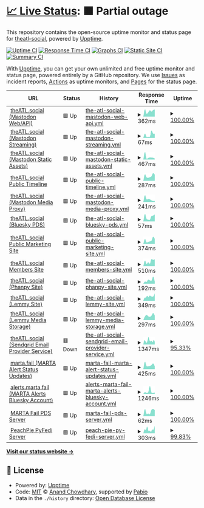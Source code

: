 # [📈 Live Status](https://status.theATL.social): <!--live status--> **🟧 Partial outage**

This repository contains the open-source uptime monitor and status page for [theatl-social](https://status.theATL.social), powered by [Upptime](https://github.com/upptime/upptime).

[![Uptime CI](https://github.com/theatl-social/theatl-social-status-v2/workflows/Uptime%20CI/badge.svg)](https://github.com/theatl-social/theatl-social-status-v2/actions?query=workflow%3A%22Uptime+CI%22)
[![Response Time CI](https://github.com/theatl-social/theatl-social-status-v2/workflows/Response%20Time%20CI/badge.svg)](https://github.com/theatl-social/theatl-social-status-v2/actions?query=workflow%3A%22Response+Time+CI%22)
[![Graphs CI](https://github.com/theatl-social/theatl-social-status-v2/workflows/Graphs%20CI/badge.svg)](https://github.com/theatl-social/theatl-social-status-v2/actions?query=workflow%3A%22Graphs+CI%22)
[![Static Site CI](https://github.com/theatl-social/theatl-social-status-v2/workflows/Static%20Site%20CI/badge.svg)](https://github.com/theatl-social/theatl-social-status-v2/actions?query=workflow%3A%22Static+Site+CI%22)
[![Summary CI](https://github.com/theatl-social/theatl-social-status-v2/workflows/Summary%20CI/badge.svg)](https://github.com/theatl-social/theatl-social-status-v2/actions?query=workflow%3A%22Summary+CI%22)

With [Upptime](https://upptime.js.org), you can get your own unlimited and free uptime monitor and status page, powered entirely by a GitHub repository. We use [Issues](https://github.com/theatl-social/theatl-social-status-v2/issues) as incident reports, [Actions](https://github.com/theatl-social/theatl-social-status-v2/actions) as uptime monitors, and [Pages](https://status.theATL.social) for the status page.

<!--start: status pages-->
<!-- This summary is generated by Upptime (https://github.com/upptime/upptime) -->
<!-- Do not edit this manually, your changes will be overwritten -->
<!-- prettier-ignore -->
| URL | Status | History | Response Time | Uptime |
| --- | ------ | ------- | ------------- | ------ |
| <img alt="" src="https://icons.duckduckgo.com/ip3/theatl.social.ico" height="13"> [theATL.social (Mastodon Web/API)](https://theATL.social/health) | 🟩 Up | [the-atl-social-mastodon-web-api.yml](https://github.com/theatl-social/theatl-social-status-v2/commits/HEAD/history/the-atl-social-mastodon-web-api.yml) | <details><summary><img alt="Response time graph" src="./graphs/the-atl-social-mastodon-web-api/response-time-week.png" height="20"> 362ms</summary><br><a href="https://status.theatl.social/history/the-atl-social-mastodon-web-api"><img alt="Response time 410" src="https://img.shields.io/endpoint?url=https%3A%2F%2Fraw.githubusercontent.com%2Ftheatl-social%2Ftheatl-social-status-v2%2FHEAD%2Fapi%2Fthe-atl-social-mastodon-web-api%2Fresponse-time.json"></a><br><a href="https://status.theatl.social/history/the-atl-social-mastodon-web-api"><img alt="24-hour response time 465" src="https://img.shields.io/endpoint?url=https%3A%2F%2Fraw.githubusercontent.com%2Ftheatl-social%2Ftheatl-social-status-v2%2FHEAD%2Fapi%2Fthe-atl-social-mastodon-web-api%2Fresponse-time-day.json"></a><br><a href="https://status.theatl.social/history/the-atl-social-mastodon-web-api"><img alt="7-day response time 362" src="https://img.shields.io/endpoint?url=https%3A%2F%2Fraw.githubusercontent.com%2Ftheatl-social%2Ftheatl-social-status-v2%2FHEAD%2Fapi%2Fthe-atl-social-mastodon-web-api%2Fresponse-time-week.json"></a><br><a href="https://status.theatl.social/history/the-atl-social-mastodon-web-api"><img alt="30-day response time 375" src="https://img.shields.io/endpoint?url=https%3A%2F%2Fraw.githubusercontent.com%2Ftheatl-social%2Ftheatl-social-status-v2%2FHEAD%2Fapi%2Fthe-atl-social-mastodon-web-api%2Fresponse-time-month.json"></a><br><a href="https://status.theatl.social/history/the-atl-social-mastodon-web-api"><img alt="1-year response time 410" src="https://img.shields.io/endpoint?url=https%3A%2F%2Fraw.githubusercontent.com%2Ftheatl-social%2Ftheatl-social-status-v2%2FHEAD%2Fapi%2Fthe-atl-social-mastodon-web-api%2Fresponse-time-year.json"></a></details> | <details><summary><a href="https://status.theatl.social/history/the-atl-social-mastodon-web-api">100.00%</a></summary><a href="https://status.theatl.social/history/the-atl-social-mastodon-web-api"><img alt="All-time uptime 100.00%" src="https://img.shields.io/endpoint?url=https%3A%2F%2Fraw.githubusercontent.com%2Ftheatl-social%2Ftheatl-social-status-v2%2FHEAD%2Fapi%2Fthe-atl-social-mastodon-web-api%2Fuptime.json"></a><br><a href="https://status.theatl.social/history/the-atl-social-mastodon-web-api"><img alt="24-hour uptime 100.00%" src="https://img.shields.io/endpoint?url=https%3A%2F%2Fraw.githubusercontent.com%2Ftheatl-social%2Ftheatl-social-status-v2%2FHEAD%2Fapi%2Fthe-atl-social-mastodon-web-api%2Fuptime-day.json"></a><br><a href="https://status.theatl.social/history/the-atl-social-mastodon-web-api"><img alt="7-day uptime 100.00%" src="https://img.shields.io/endpoint?url=https%3A%2F%2Fraw.githubusercontent.com%2Ftheatl-social%2Ftheatl-social-status-v2%2FHEAD%2Fapi%2Fthe-atl-social-mastodon-web-api%2Fuptime-week.json"></a><br><a href="https://status.theatl.social/history/the-atl-social-mastodon-web-api"><img alt="30-day uptime 100.00%" src="https://img.shields.io/endpoint?url=https%3A%2F%2Fraw.githubusercontent.com%2Ftheatl-social%2Ftheatl-social-status-v2%2FHEAD%2Fapi%2Fthe-atl-social-mastodon-web-api%2Fuptime-month.json"></a><br><a href="https://status.theatl.social/history/the-atl-social-mastodon-web-api"><img alt="1-year uptime 100.00%" src="https://img.shields.io/endpoint?url=https%3A%2F%2Fraw.githubusercontent.com%2Ftheatl-social%2Ftheatl-social-status-v2%2FHEAD%2Fapi%2Fthe-atl-social-mastodon-web-api%2Fuptime-year.json"></a></details>
| <img alt="" src="https://icons.duckduckgo.com/ip3/theatl.social.ico" height="13"> [theATL.social (Mastodon Streaming)](https://theATL.social/api/v1/streaming/health) | 🟩 Up | [the-atl-social-mastodon-streaming.yml](https://github.com/theatl-social/theatl-social-status-v2/commits/HEAD/history/the-atl-social-mastodon-streaming.yml) | <details><summary><img alt="Response time graph" src="./graphs/the-atl-social-mastodon-streaming/response-time-week.png" height="20"> 67ms</summary><br><a href="https://status.theatl.social/history/the-atl-social-mastodon-streaming"><img alt="Response time 59" src="https://img.shields.io/endpoint?url=https%3A%2F%2Fraw.githubusercontent.com%2Ftheatl-social%2Ftheatl-social-status-v2%2FHEAD%2Fapi%2Fthe-atl-social-mastodon-streaming%2Fresponse-time.json"></a><br><a href="https://status.theatl.social/history/the-atl-social-mastodon-streaming"><img alt="24-hour response time 85" src="https://img.shields.io/endpoint?url=https%3A%2F%2Fraw.githubusercontent.com%2Ftheatl-social%2Ftheatl-social-status-v2%2FHEAD%2Fapi%2Fthe-atl-social-mastodon-streaming%2Fresponse-time-day.json"></a><br><a href="https://status.theatl.social/history/the-atl-social-mastodon-streaming"><img alt="7-day response time 67" src="https://img.shields.io/endpoint?url=https%3A%2F%2Fraw.githubusercontent.com%2Ftheatl-social%2Ftheatl-social-status-v2%2FHEAD%2Fapi%2Fthe-atl-social-mastodon-streaming%2Fresponse-time-week.json"></a><br><a href="https://status.theatl.social/history/the-atl-social-mastodon-streaming"><img alt="30-day response time 57" src="https://img.shields.io/endpoint?url=https%3A%2F%2Fraw.githubusercontent.com%2Ftheatl-social%2Ftheatl-social-status-v2%2FHEAD%2Fapi%2Fthe-atl-social-mastodon-streaming%2Fresponse-time-month.json"></a><br><a href="https://status.theatl.social/history/the-atl-social-mastodon-streaming"><img alt="1-year response time 59" src="https://img.shields.io/endpoint?url=https%3A%2F%2Fraw.githubusercontent.com%2Ftheatl-social%2Ftheatl-social-status-v2%2FHEAD%2Fapi%2Fthe-atl-social-mastodon-streaming%2Fresponse-time-year.json"></a></details> | <details><summary><a href="https://status.theatl.social/history/the-atl-social-mastodon-streaming">100.00%</a></summary><a href="https://status.theatl.social/history/the-atl-social-mastodon-streaming"><img alt="All-time uptime 100.00%" src="https://img.shields.io/endpoint?url=https%3A%2F%2Fraw.githubusercontent.com%2Ftheatl-social%2Ftheatl-social-status-v2%2FHEAD%2Fapi%2Fthe-atl-social-mastodon-streaming%2Fuptime.json"></a><br><a href="https://status.theatl.social/history/the-atl-social-mastodon-streaming"><img alt="24-hour uptime 100.00%" src="https://img.shields.io/endpoint?url=https%3A%2F%2Fraw.githubusercontent.com%2Ftheatl-social%2Ftheatl-social-status-v2%2FHEAD%2Fapi%2Fthe-atl-social-mastodon-streaming%2Fuptime-day.json"></a><br><a href="https://status.theatl.social/history/the-atl-social-mastodon-streaming"><img alt="7-day uptime 100.00%" src="https://img.shields.io/endpoint?url=https%3A%2F%2Fraw.githubusercontent.com%2Ftheatl-social%2Ftheatl-social-status-v2%2FHEAD%2Fapi%2Fthe-atl-social-mastodon-streaming%2Fuptime-week.json"></a><br><a href="https://status.theatl.social/history/the-atl-social-mastodon-streaming"><img alt="30-day uptime 100.00%" src="https://img.shields.io/endpoint?url=https%3A%2F%2Fraw.githubusercontent.com%2Ftheatl-social%2Ftheatl-social-status-v2%2FHEAD%2Fapi%2Fthe-atl-social-mastodon-streaming%2Fuptime-month.json"></a><br><a href="https://status.theatl.social/history/the-atl-social-mastodon-streaming"><img alt="1-year uptime 100.00%" src="https://img.shields.io/endpoint?url=https%3A%2F%2Fraw.githubusercontent.com%2Ftheatl-social%2Ftheatl-social-status-v2%2FHEAD%2Fapi%2Fthe-atl-social-mastodon-streaming%2Fuptime-year.json"></a></details>
| <img alt="" src="https://icons.duckduckgo.com/ip3/mastodon-static.theatl.social.ico" height="13"> [theATL.social (Mastodon Static Assets)](https://mastodon-static.theatl.social/sw.js) | 🟩 Up | [the-atl-social-mastodon-static-assets.yml](https://github.com/theatl-social/theatl-social-status-v2/commits/HEAD/history/the-atl-social-mastodon-static-assets.yml) | <details><summary><img alt="Response time graph" src="./graphs/the-atl-social-mastodon-static-assets/response-time-week.png" height="20"> 467ms</summary><br><a href="https://status.theatl.social/history/the-atl-social-mastodon-static-assets"><img alt="Response time 416" src="https://img.shields.io/endpoint?url=https%3A%2F%2Fraw.githubusercontent.com%2Ftheatl-social%2Ftheatl-social-status-v2%2FHEAD%2Fapi%2Fthe-atl-social-mastodon-static-assets%2Fresponse-time.json"></a><br><a href="https://status.theatl.social/history/the-atl-social-mastodon-static-assets"><img alt="24-hour response time 201" src="https://img.shields.io/endpoint?url=https%3A%2F%2Fraw.githubusercontent.com%2Ftheatl-social%2Ftheatl-social-status-v2%2FHEAD%2Fapi%2Fthe-atl-social-mastodon-static-assets%2Fresponse-time-day.json"></a><br><a href="https://status.theatl.social/history/the-atl-social-mastodon-static-assets"><img alt="7-day response time 467" src="https://img.shields.io/endpoint?url=https%3A%2F%2Fraw.githubusercontent.com%2Ftheatl-social%2Ftheatl-social-status-v2%2FHEAD%2Fapi%2Fthe-atl-social-mastodon-static-assets%2Fresponse-time-week.json"></a><br><a href="https://status.theatl.social/history/the-atl-social-mastodon-static-assets"><img alt="30-day response time 363" src="https://img.shields.io/endpoint?url=https%3A%2F%2Fraw.githubusercontent.com%2Ftheatl-social%2Ftheatl-social-status-v2%2FHEAD%2Fapi%2Fthe-atl-social-mastodon-static-assets%2Fresponse-time-month.json"></a><br><a href="https://status.theatl.social/history/the-atl-social-mastodon-static-assets"><img alt="1-year response time 416" src="https://img.shields.io/endpoint?url=https%3A%2F%2Fraw.githubusercontent.com%2Ftheatl-social%2Ftheatl-social-status-v2%2FHEAD%2Fapi%2Fthe-atl-social-mastodon-static-assets%2Fresponse-time-year.json"></a></details> | <details><summary><a href="https://status.theatl.social/history/the-atl-social-mastodon-static-assets">100.00%</a></summary><a href="https://status.theatl.social/history/the-atl-social-mastodon-static-assets"><img alt="All-time uptime 99.98%" src="https://img.shields.io/endpoint?url=https%3A%2F%2Fraw.githubusercontent.com%2Ftheatl-social%2Ftheatl-social-status-v2%2FHEAD%2Fapi%2Fthe-atl-social-mastodon-static-assets%2Fuptime.json"></a><br><a href="https://status.theatl.social/history/the-atl-social-mastodon-static-assets"><img alt="24-hour uptime 100.00%" src="https://img.shields.io/endpoint?url=https%3A%2F%2Fraw.githubusercontent.com%2Ftheatl-social%2Ftheatl-social-status-v2%2FHEAD%2Fapi%2Fthe-atl-social-mastodon-static-assets%2Fuptime-day.json"></a><br><a href="https://status.theatl.social/history/the-atl-social-mastodon-static-assets"><img alt="7-day uptime 100.00%" src="https://img.shields.io/endpoint?url=https%3A%2F%2Fraw.githubusercontent.com%2Ftheatl-social%2Ftheatl-social-status-v2%2FHEAD%2Fapi%2Fthe-atl-social-mastodon-static-assets%2Fuptime-week.json"></a><br><a href="https://status.theatl.social/history/the-atl-social-mastodon-static-assets"><img alt="30-day uptime 100.00%" src="https://img.shields.io/endpoint?url=https%3A%2F%2Fraw.githubusercontent.com%2Ftheatl-social%2Ftheatl-social-status-v2%2FHEAD%2Fapi%2Fthe-atl-social-mastodon-static-assets%2Fuptime-month.json"></a><br><a href="https://status.theatl.social/history/the-atl-social-mastodon-static-assets"><img alt="1-year uptime 99.98%" src="https://img.shields.io/endpoint?url=https%3A%2F%2Fraw.githubusercontent.com%2Ftheatl-social%2Ftheatl-social-status-v2%2FHEAD%2Fapi%2Fthe-atl-social-mastodon-static-assets%2Fuptime-year.json"></a></details>
| <img alt="" src="https://icons.duckduckgo.com/ip3/theatl.social.ico" height="13"> [theATL.social Public Timeline](https://theatl.social/api/v1/timelines/public?local=true&only_media=false) | 🟩 Up | [the-atl-social-public-timeline.yml](https://github.com/theatl-social/theatl-social-status-v2/commits/HEAD/history/the-atl-social-public-timeline.yml) | <details><summary><img alt="Response time graph" src="./graphs/the-atl-social-public-timeline/response-time-week.png" height="20"> 287ms</summary><br><a href="https://status.theatl.social/history/the-atl-social-public-timeline"><img alt="Response time 317" src="https://img.shields.io/endpoint?url=https%3A%2F%2Fraw.githubusercontent.com%2Ftheatl-social%2Ftheatl-social-status-v2%2FHEAD%2Fapi%2Fthe-atl-social-public-timeline%2Fresponse-time.json"></a><br><a href="https://status.theatl.social/history/the-atl-social-public-timeline"><img alt="24-hour response time 356" src="https://img.shields.io/endpoint?url=https%3A%2F%2Fraw.githubusercontent.com%2Ftheatl-social%2Ftheatl-social-status-v2%2FHEAD%2Fapi%2Fthe-atl-social-public-timeline%2Fresponse-time-day.json"></a><br><a href="https://status.theatl.social/history/the-atl-social-public-timeline"><img alt="7-day response time 287" src="https://img.shields.io/endpoint?url=https%3A%2F%2Fraw.githubusercontent.com%2Ftheatl-social%2Ftheatl-social-status-v2%2FHEAD%2Fapi%2Fthe-atl-social-public-timeline%2Fresponse-time-week.json"></a><br><a href="https://status.theatl.social/history/the-atl-social-public-timeline"><img alt="30-day response time 246" src="https://img.shields.io/endpoint?url=https%3A%2F%2Fraw.githubusercontent.com%2Ftheatl-social%2Ftheatl-social-status-v2%2FHEAD%2Fapi%2Fthe-atl-social-public-timeline%2Fresponse-time-month.json"></a><br><a href="https://status.theatl.social/history/the-atl-social-public-timeline"><img alt="1-year response time 317" src="https://img.shields.io/endpoint?url=https%3A%2F%2Fraw.githubusercontent.com%2Ftheatl-social%2Ftheatl-social-status-v2%2FHEAD%2Fapi%2Fthe-atl-social-public-timeline%2Fresponse-time-year.json"></a></details> | <details><summary><a href="https://status.theatl.social/history/the-atl-social-public-timeline">100.00%</a></summary><a href="https://status.theatl.social/history/the-atl-social-public-timeline"><img alt="All-time uptime 100.00%" src="https://img.shields.io/endpoint?url=https%3A%2F%2Fraw.githubusercontent.com%2Ftheatl-social%2Ftheatl-social-status-v2%2FHEAD%2Fapi%2Fthe-atl-social-public-timeline%2Fuptime.json"></a><br><a href="https://status.theatl.social/history/the-atl-social-public-timeline"><img alt="24-hour uptime 100.00%" src="https://img.shields.io/endpoint?url=https%3A%2F%2Fraw.githubusercontent.com%2Ftheatl-social%2Ftheatl-social-status-v2%2FHEAD%2Fapi%2Fthe-atl-social-public-timeline%2Fuptime-day.json"></a><br><a href="https://status.theatl.social/history/the-atl-social-public-timeline"><img alt="7-day uptime 100.00%" src="https://img.shields.io/endpoint?url=https%3A%2F%2Fraw.githubusercontent.com%2Ftheatl-social%2Ftheatl-social-status-v2%2FHEAD%2Fapi%2Fthe-atl-social-public-timeline%2Fuptime-week.json"></a><br><a href="https://status.theatl.social/history/the-atl-social-public-timeline"><img alt="30-day uptime 100.00%" src="https://img.shields.io/endpoint?url=https%3A%2F%2Fraw.githubusercontent.com%2Ftheatl-social%2Ftheatl-social-status-v2%2FHEAD%2Fapi%2Fthe-atl-social-public-timeline%2Fuptime-month.json"></a><br><a href="https://status.theatl.social/history/the-atl-social-public-timeline"><img alt="1-year uptime 100.00%" src="https://img.shields.io/endpoint?url=https%3A%2F%2Fraw.githubusercontent.com%2Ftheatl-social%2Ftheatl-social-status-v2%2FHEAD%2Fapi%2Fthe-atl-social-public-timeline%2Fuptime-year.json"></a></details>
| <img alt="" src="https://icons.duckduckgo.com/ip3/o1.theatl.social.ico" height="13"> [theATL.social (Mastodon Media Proxy)](https://o1.theatl.social/theatlsocial-logo-output.png) | 🟩 Up | [the-atl-social-mastodon-media-proxy.yml](https://github.com/theatl-social/theatl-social-status-v2/commits/HEAD/history/the-atl-social-mastodon-media-proxy.yml) | <details><summary><img alt="Response time graph" src="./graphs/the-atl-social-mastodon-media-proxy/response-time-week.png" height="20"> 241ms</summary><br><a href="https://status.theatl.social/history/the-atl-social-mastodon-media-proxy"><img alt="Response time 258" src="https://img.shields.io/endpoint?url=https%3A%2F%2Fraw.githubusercontent.com%2Ftheatl-social%2Ftheatl-social-status-v2%2FHEAD%2Fapi%2Fthe-atl-social-mastodon-media-proxy%2Fresponse-time.json"></a><br><a href="https://status.theatl.social/history/the-atl-social-mastodon-media-proxy"><img alt="24-hour response time 101" src="https://img.shields.io/endpoint?url=https%3A%2F%2Fraw.githubusercontent.com%2Ftheatl-social%2Ftheatl-social-status-v2%2FHEAD%2Fapi%2Fthe-atl-social-mastodon-media-proxy%2Fresponse-time-day.json"></a><br><a href="https://status.theatl.social/history/the-atl-social-mastodon-media-proxy"><img alt="7-day response time 241" src="https://img.shields.io/endpoint?url=https%3A%2F%2Fraw.githubusercontent.com%2Ftheatl-social%2Ftheatl-social-status-v2%2FHEAD%2Fapi%2Fthe-atl-social-mastodon-media-proxy%2Fresponse-time-week.json"></a><br><a href="https://status.theatl.social/history/the-atl-social-mastodon-media-proxy"><img alt="30-day response time 264" src="https://img.shields.io/endpoint?url=https%3A%2F%2Fraw.githubusercontent.com%2Ftheatl-social%2Ftheatl-social-status-v2%2FHEAD%2Fapi%2Fthe-atl-social-mastodon-media-proxy%2Fresponse-time-month.json"></a><br><a href="https://status.theatl.social/history/the-atl-social-mastodon-media-proxy"><img alt="1-year response time 258" src="https://img.shields.io/endpoint?url=https%3A%2F%2Fraw.githubusercontent.com%2Ftheatl-social%2Ftheatl-social-status-v2%2FHEAD%2Fapi%2Fthe-atl-social-mastodon-media-proxy%2Fresponse-time-year.json"></a></details> | <details><summary><a href="https://status.theatl.social/history/the-atl-social-mastodon-media-proxy">100.00%</a></summary><a href="https://status.theatl.social/history/the-atl-social-mastodon-media-proxy"><img alt="All-time uptime 100.00%" src="https://img.shields.io/endpoint?url=https%3A%2F%2Fraw.githubusercontent.com%2Ftheatl-social%2Ftheatl-social-status-v2%2FHEAD%2Fapi%2Fthe-atl-social-mastodon-media-proxy%2Fuptime.json"></a><br><a href="https://status.theatl.social/history/the-atl-social-mastodon-media-proxy"><img alt="24-hour uptime 100.00%" src="https://img.shields.io/endpoint?url=https%3A%2F%2Fraw.githubusercontent.com%2Ftheatl-social%2Ftheatl-social-status-v2%2FHEAD%2Fapi%2Fthe-atl-social-mastodon-media-proxy%2Fuptime-day.json"></a><br><a href="https://status.theatl.social/history/the-atl-social-mastodon-media-proxy"><img alt="7-day uptime 100.00%" src="https://img.shields.io/endpoint?url=https%3A%2F%2Fraw.githubusercontent.com%2Ftheatl-social%2Ftheatl-social-status-v2%2FHEAD%2Fapi%2Fthe-atl-social-mastodon-media-proxy%2Fuptime-week.json"></a><br><a href="https://status.theatl.social/history/the-atl-social-mastodon-media-proxy"><img alt="30-day uptime 100.00%" src="https://img.shields.io/endpoint?url=https%3A%2F%2Fraw.githubusercontent.com%2Ftheatl-social%2Ftheatl-social-status-v2%2FHEAD%2Fapi%2Fthe-atl-social-mastodon-media-proxy%2Fuptime-month.json"></a><br><a href="https://status.theatl.social/history/the-atl-social-mastodon-media-proxy"><img alt="1-year uptime 100.00%" src="https://img.shields.io/endpoint?url=https%3A%2F%2Fraw.githubusercontent.com%2Ftheatl-social%2Ftheatl-social-status-v2%2FHEAD%2Fapi%2Fthe-atl-social-mastodon-media-proxy%2Fuptime-year.json"></a></details>
| <img alt="" src="https://icons.duckduckgo.com/ip3/theatl.social.ico" height="13"> [theATL.social (Bluesky PDS)](https://theatl.social/xrpc/_health) | 🟩 Up | [the-atl-social-bluesky-pds.yml](https://github.com/theatl-social/theatl-social-status-v2/commits/HEAD/history/the-atl-social-bluesky-pds.yml) | <details><summary><img alt="Response time graph" src="./graphs/the-atl-social-bluesky-pds/response-time-week.png" height="20"> 57ms</summary><br><a href="https://status.theatl.social/history/the-atl-social-bluesky-pds"><img alt="Response time 83" src="https://img.shields.io/endpoint?url=https%3A%2F%2Fraw.githubusercontent.com%2Ftheatl-social%2Ftheatl-social-status-v2%2FHEAD%2Fapi%2Fthe-atl-social-bluesky-pds%2Fresponse-time.json"></a><br><a href="https://status.theatl.social/history/the-atl-social-bluesky-pds"><img alt="24-hour response time 90" src="https://img.shields.io/endpoint?url=https%3A%2F%2Fraw.githubusercontent.com%2Ftheatl-social%2Ftheatl-social-status-v2%2FHEAD%2Fapi%2Fthe-atl-social-bluesky-pds%2Fresponse-time-day.json"></a><br><a href="https://status.theatl.social/history/the-atl-social-bluesky-pds"><img alt="7-day response time 57" src="https://img.shields.io/endpoint?url=https%3A%2F%2Fraw.githubusercontent.com%2Ftheatl-social%2Ftheatl-social-status-v2%2FHEAD%2Fapi%2Fthe-atl-social-bluesky-pds%2Fresponse-time-week.json"></a><br><a href="https://status.theatl.social/history/the-atl-social-bluesky-pds"><img alt="30-day response time 55" src="https://img.shields.io/endpoint?url=https%3A%2F%2Fraw.githubusercontent.com%2Ftheatl-social%2Ftheatl-social-status-v2%2FHEAD%2Fapi%2Fthe-atl-social-bluesky-pds%2Fresponse-time-month.json"></a><br><a href="https://status.theatl.social/history/the-atl-social-bluesky-pds"><img alt="1-year response time 83" src="https://img.shields.io/endpoint?url=https%3A%2F%2Fraw.githubusercontent.com%2Ftheatl-social%2Ftheatl-social-status-v2%2FHEAD%2Fapi%2Fthe-atl-social-bluesky-pds%2Fresponse-time-year.json"></a></details> | <details><summary><a href="https://status.theatl.social/history/the-atl-social-bluesky-pds">100.00%</a></summary><a href="https://status.theatl.social/history/the-atl-social-bluesky-pds"><img alt="All-time uptime 99.93%" src="https://img.shields.io/endpoint?url=https%3A%2F%2Fraw.githubusercontent.com%2Ftheatl-social%2Ftheatl-social-status-v2%2FHEAD%2Fapi%2Fthe-atl-social-bluesky-pds%2Fuptime.json"></a><br><a href="https://status.theatl.social/history/the-atl-social-bluesky-pds"><img alt="24-hour uptime 100.00%" src="https://img.shields.io/endpoint?url=https%3A%2F%2Fraw.githubusercontent.com%2Ftheatl-social%2Ftheatl-social-status-v2%2FHEAD%2Fapi%2Fthe-atl-social-bluesky-pds%2Fuptime-day.json"></a><br><a href="https://status.theatl.social/history/the-atl-social-bluesky-pds"><img alt="7-day uptime 100.00%" src="https://img.shields.io/endpoint?url=https%3A%2F%2Fraw.githubusercontent.com%2Ftheatl-social%2Ftheatl-social-status-v2%2FHEAD%2Fapi%2Fthe-atl-social-bluesky-pds%2Fuptime-week.json"></a><br><a href="https://status.theatl.social/history/the-atl-social-bluesky-pds"><img alt="30-day uptime 100.00%" src="https://img.shields.io/endpoint?url=https%3A%2F%2Fraw.githubusercontent.com%2Ftheatl-social%2Ftheatl-social-status-v2%2FHEAD%2Fapi%2Fthe-atl-social-bluesky-pds%2Fuptime-month.json"></a><br><a href="https://status.theatl.social/history/the-atl-social-bluesky-pds"><img alt="1-year uptime 99.93%" src="https://img.shields.io/endpoint?url=https%3A%2F%2Fraw.githubusercontent.com%2Ftheatl-social%2Ftheatl-social-status-v2%2FHEAD%2Fapi%2Fthe-atl-social-bluesky-pds%2Fuptime-year.json"></a></details>
| <img alt="" src="https://icons.duckduckgo.com/ip3/join.theatl.social.ico" height="13"> [theATL.social Public Marketing Site](https://join.theATL.social) | 🟩 Up | [the-atl-social-public-marketing-site.yml](https://github.com/theatl-social/theatl-social-status-v2/commits/HEAD/history/the-atl-social-public-marketing-site.yml) | <details><summary><img alt="Response time graph" src="./graphs/the-atl-social-public-marketing-site/response-time-week.png" height="20"> 374ms</summary><br><a href="https://status.theatl.social/history/the-atl-social-public-marketing-site"><img alt="Response time 383" src="https://img.shields.io/endpoint?url=https%3A%2F%2Fraw.githubusercontent.com%2Ftheatl-social%2Ftheatl-social-status-v2%2FHEAD%2Fapi%2Fthe-atl-social-public-marketing-site%2Fresponse-time.json"></a><br><a href="https://status.theatl.social/history/the-atl-social-public-marketing-site"><img alt="24-hour response time 516" src="https://img.shields.io/endpoint?url=https%3A%2F%2Fraw.githubusercontent.com%2Ftheatl-social%2Ftheatl-social-status-v2%2FHEAD%2Fapi%2Fthe-atl-social-public-marketing-site%2Fresponse-time-day.json"></a><br><a href="https://status.theatl.social/history/the-atl-social-public-marketing-site"><img alt="7-day response time 374" src="https://img.shields.io/endpoint?url=https%3A%2F%2Fraw.githubusercontent.com%2Ftheatl-social%2Ftheatl-social-status-v2%2FHEAD%2Fapi%2Fthe-atl-social-public-marketing-site%2Fresponse-time-week.json"></a><br><a href="https://status.theatl.social/history/the-atl-social-public-marketing-site"><img alt="30-day response time 414" src="https://img.shields.io/endpoint?url=https%3A%2F%2Fraw.githubusercontent.com%2Ftheatl-social%2Ftheatl-social-status-v2%2FHEAD%2Fapi%2Fthe-atl-social-public-marketing-site%2Fresponse-time-month.json"></a><br><a href="https://status.theatl.social/history/the-atl-social-public-marketing-site"><img alt="1-year response time 383" src="https://img.shields.io/endpoint?url=https%3A%2F%2Fraw.githubusercontent.com%2Ftheatl-social%2Ftheatl-social-status-v2%2FHEAD%2Fapi%2Fthe-atl-social-public-marketing-site%2Fresponse-time-year.json"></a></details> | <details><summary><a href="https://status.theatl.social/history/the-atl-social-public-marketing-site">100.00%</a></summary><a href="https://status.theatl.social/history/the-atl-social-public-marketing-site"><img alt="All-time uptime 99.98%" src="https://img.shields.io/endpoint?url=https%3A%2F%2Fraw.githubusercontent.com%2Ftheatl-social%2Ftheatl-social-status-v2%2FHEAD%2Fapi%2Fthe-atl-social-public-marketing-site%2Fuptime.json"></a><br><a href="https://status.theatl.social/history/the-atl-social-public-marketing-site"><img alt="24-hour uptime 100.00%" src="https://img.shields.io/endpoint?url=https%3A%2F%2Fraw.githubusercontent.com%2Ftheatl-social%2Ftheatl-social-status-v2%2FHEAD%2Fapi%2Fthe-atl-social-public-marketing-site%2Fuptime-day.json"></a><br><a href="https://status.theatl.social/history/the-atl-social-public-marketing-site"><img alt="7-day uptime 100.00%" src="https://img.shields.io/endpoint?url=https%3A%2F%2Fraw.githubusercontent.com%2Ftheatl-social%2Ftheatl-social-status-v2%2FHEAD%2Fapi%2Fthe-atl-social-public-marketing-site%2Fuptime-week.json"></a><br><a href="https://status.theatl.social/history/the-atl-social-public-marketing-site"><img alt="30-day uptime 99.96%" src="https://img.shields.io/endpoint?url=https%3A%2F%2Fraw.githubusercontent.com%2Ftheatl-social%2Ftheatl-social-status-v2%2FHEAD%2Fapi%2Fthe-atl-social-public-marketing-site%2Fuptime-month.json"></a><br><a href="https://status.theatl.social/history/the-atl-social-public-marketing-site"><img alt="1-year uptime 99.98%" src="https://img.shields.io/endpoint?url=https%3A%2F%2Fraw.githubusercontent.com%2Ftheatl-social%2Ftheatl-social-status-v2%2FHEAD%2Fapi%2Fthe-atl-social-public-marketing-site%2Fuptime-year.json"></a></details>
| <img alt="" src="https://icons.duckduckgo.com/ip3/members.theatl.social.ico" height="13"> [theATL.social Members Site](https://members.theATL.social/login) | 🟩 Up | [the-atl-social-members-site.yml](https://github.com/theatl-social/theatl-social-status-v2/commits/HEAD/history/the-atl-social-members-site.yml) | <details><summary><img alt="Response time graph" src="./graphs/the-atl-social-members-site/response-time-week.png" height="20"> 510ms</summary><br><a href="https://status.theatl.social/history/the-atl-social-members-site"><img alt="Response time 557" src="https://img.shields.io/endpoint?url=https%3A%2F%2Fraw.githubusercontent.com%2Ftheatl-social%2Ftheatl-social-status-v2%2FHEAD%2Fapi%2Fthe-atl-social-members-site%2Fresponse-time.json"></a><br><a href="https://status.theatl.social/history/the-atl-social-members-site"><img alt="24-hour response time 721" src="https://img.shields.io/endpoint?url=https%3A%2F%2Fraw.githubusercontent.com%2Ftheatl-social%2Ftheatl-social-status-v2%2FHEAD%2Fapi%2Fthe-atl-social-members-site%2Fresponse-time-day.json"></a><br><a href="https://status.theatl.social/history/the-atl-social-members-site"><img alt="7-day response time 510" src="https://img.shields.io/endpoint?url=https%3A%2F%2Fraw.githubusercontent.com%2Ftheatl-social%2Ftheatl-social-status-v2%2FHEAD%2Fapi%2Fthe-atl-social-members-site%2Fresponse-time-week.json"></a><br><a href="https://status.theatl.social/history/the-atl-social-members-site"><img alt="30-day response time 673" src="https://img.shields.io/endpoint?url=https%3A%2F%2Fraw.githubusercontent.com%2Ftheatl-social%2Ftheatl-social-status-v2%2FHEAD%2Fapi%2Fthe-atl-social-members-site%2Fresponse-time-month.json"></a><br><a href="https://status.theatl.social/history/the-atl-social-members-site"><img alt="1-year response time 557" src="https://img.shields.io/endpoint?url=https%3A%2F%2Fraw.githubusercontent.com%2Ftheatl-social%2Ftheatl-social-status-v2%2FHEAD%2Fapi%2Fthe-atl-social-members-site%2Fresponse-time-year.json"></a></details> | <details><summary><a href="https://status.theatl.social/history/the-atl-social-members-site">100.00%</a></summary><a href="https://status.theatl.social/history/the-atl-social-members-site"><img alt="All-time uptime 99.98%" src="https://img.shields.io/endpoint?url=https%3A%2F%2Fraw.githubusercontent.com%2Ftheatl-social%2Ftheatl-social-status-v2%2FHEAD%2Fapi%2Fthe-atl-social-members-site%2Fuptime.json"></a><br><a href="https://status.theatl.social/history/the-atl-social-members-site"><img alt="24-hour uptime 100.00%" src="https://img.shields.io/endpoint?url=https%3A%2F%2Fraw.githubusercontent.com%2Ftheatl-social%2Ftheatl-social-status-v2%2FHEAD%2Fapi%2Fthe-atl-social-members-site%2Fuptime-day.json"></a><br><a href="https://status.theatl.social/history/the-atl-social-members-site"><img alt="7-day uptime 100.00%" src="https://img.shields.io/endpoint?url=https%3A%2F%2Fraw.githubusercontent.com%2Ftheatl-social%2Ftheatl-social-status-v2%2FHEAD%2Fapi%2Fthe-atl-social-members-site%2Fuptime-week.json"></a><br><a href="https://status.theatl.social/history/the-atl-social-members-site"><img alt="30-day uptime 99.96%" src="https://img.shields.io/endpoint?url=https%3A%2F%2Fraw.githubusercontent.com%2Ftheatl-social%2Ftheatl-social-status-v2%2FHEAD%2Fapi%2Fthe-atl-social-members-site%2Fuptime-month.json"></a><br><a href="https://status.theatl.social/history/the-atl-social-members-site"><img alt="1-year uptime 99.98%" src="https://img.shields.io/endpoint?url=https%3A%2F%2Fraw.githubusercontent.com%2Ftheatl-social%2Ftheatl-social-status-v2%2FHEAD%2Fapi%2Fthe-atl-social-members-site%2Fuptime-year.json"></a></details>
| <img alt="" src="https://icons.duckduckgo.com/ip3/phanpy.theatl.social.ico" height="13"> [theATL.social (Phanpy Site)](https://phanpy.theATL.social) | 🟩 Up | [the-atl-social-phanpy-site.yml](https://github.com/theatl-social/theatl-social-status-v2/commits/HEAD/history/the-atl-social-phanpy-site.yml) | <details><summary><img alt="Response time graph" src="./graphs/the-atl-social-phanpy-site/response-time-week.png" height="20"> 192ms</summary><br><a href="https://status.theatl.social/history/the-atl-social-phanpy-site"><img alt="Response time 271" src="https://img.shields.io/endpoint?url=https%3A%2F%2Fraw.githubusercontent.com%2Ftheatl-social%2Ftheatl-social-status-v2%2FHEAD%2Fapi%2Fthe-atl-social-phanpy-site%2Fresponse-time.json"></a><br><a href="https://status.theatl.social/history/the-atl-social-phanpy-site"><img alt="24-hour response time 118" src="https://img.shields.io/endpoint?url=https%3A%2F%2Fraw.githubusercontent.com%2Ftheatl-social%2Ftheatl-social-status-v2%2FHEAD%2Fapi%2Fthe-atl-social-phanpy-site%2Fresponse-time-day.json"></a><br><a href="https://status.theatl.social/history/the-atl-social-phanpy-site"><img alt="7-day response time 192" src="https://img.shields.io/endpoint?url=https%3A%2F%2Fraw.githubusercontent.com%2Ftheatl-social%2Ftheatl-social-status-v2%2FHEAD%2Fapi%2Fthe-atl-social-phanpy-site%2Fresponse-time-week.json"></a><br><a href="https://status.theatl.social/history/the-atl-social-phanpy-site"><img alt="30-day response time 541" src="https://img.shields.io/endpoint?url=https%3A%2F%2Fraw.githubusercontent.com%2Ftheatl-social%2Ftheatl-social-status-v2%2FHEAD%2Fapi%2Fthe-atl-social-phanpy-site%2Fresponse-time-month.json"></a><br><a href="https://status.theatl.social/history/the-atl-social-phanpy-site"><img alt="1-year response time 271" src="https://img.shields.io/endpoint?url=https%3A%2F%2Fraw.githubusercontent.com%2Ftheatl-social%2Ftheatl-social-status-v2%2FHEAD%2Fapi%2Fthe-atl-social-phanpy-site%2Fresponse-time-year.json"></a></details> | <details><summary><a href="https://status.theatl.social/history/the-atl-social-phanpy-site">100.00%</a></summary><a href="https://status.theatl.social/history/the-atl-social-phanpy-site"><img alt="All-time uptime 100.00%" src="https://img.shields.io/endpoint?url=https%3A%2F%2Fraw.githubusercontent.com%2Ftheatl-social%2Ftheatl-social-status-v2%2FHEAD%2Fapi%2Fthe-atl-social-phanpy-site%2Fuptime.json"></a><br><a href="https://status.theatl.social/history/the-atl-social-phanpy-site"><img alt="24-hour uptime 100.00%" src="https://img.shields.io/endpoint?url=https%3A%2F%2Fraw.githubusercontent.com%2Ftheatl-social%2Ftheatl-social-status-v2%2FHEAD%2Fapi%2Fthe-atl-social-phanpy-site%2Fuptime-day.json"></a><br><a href="https://status.theatl.social/history/the-atl-social-phanpy-site"><img alt="7-day uptime 100.00%" src="https://img.shields.io/endpoint?url=https%3A%2F%2Fraw.githubusercontent.com%2Ftheatl-social%2Ftheatl-social-status-v2%2FHEAD%2Fapi%2Fthe-atl-social-phanpy-site%2Fuptime-week.json"></a><br><a href="https://status.theatl.social/history/the-atl-social-phanpy-site"><img alt="30-day uptime 100.00%" src="https://img.shields.io/endpoint?url=https%3A%2F%2Fraw.githubusercontent.com%2Ftheatl-social%2Ftheatl-social-status-v2%2FHEAD%2Fapi%2Fthe-atl-social-phanpy-site%2Fuptime-month.json"></a><br><a href="https://status.theatl.social/history/the-atl-social-phanpy-site"><img alt="1-year uptime 100.00%" src="https://img.shields.io/endpoint?url=https%3A%2F%2Fraw.githubusercontent.com%2Ftheatl-social%2Ftheatl-social-status-v2%2FHEAD%2Fapi%2Fthe-atl-social-phanpy-site%2Fuptime-year.json"></a></details>
| <img alt="" src="https://icons.duckduckgo.com/ip3/yall.theatl.social.ico" height="13"> [theATL.social (Lemmy Site)](https://yall.theATL.social) | 🟩 Up | [the-atl-social-lemmy-site.yml](https://github.com/theatl-social/theatl-social-status-v2/commits/HEAD/history/the-atl-social-lemmy-site.yml) | <details><summary><img alt="Response time graph" src="./graphs/the-atl-social-lemmy-site/response-time-week.png" height="20"> 349ms</summary><br><a href="https://status.theatl.social/history/the-atl-social-lemmy-site"><img alt="Response time 1070" src="https://img.shields.io/endpoint?url=https%3A%2F%2Fraw.githubusercontent.com%2Ftheatl-social%2Ftheatl-social-status-v2%2FHEAD%2Fapi%2Fthe-atl-social-lemmy-site%2Fresponse-time.json"></a><br><a href="https://status.theatl.social/history/the-atl-social-lemmy-site"><img alt="24-hour response time 575" src="https://img.shields.io/endpoint?url=https%3A%2F%2Fraw.githubusercontent.com%2Ftheatl-social%2Ftheatl-social-status-v2%2FHEAD%2Fapi%2Fthe-atl-social-lemmy-site%2Fresponse-time-day.json"></a><br><a href="https://status.theatl.social/history/the-atl-social-lemmy-site"><img alt="7-day response time 349" src="https://img.shields.io/endpoint?url=https%3A%2F%2Fraw.githubusercontent.com%2Ftheatl-social%2Ftheatl-social-status-v2%2FHEAD%2Fapi%2Fthe-atl-social-lemmy-site%2Fresponse-time-week.json"></a><br><a href="https://status.theatl.social/history/the-atl-social-lemmy-site"><img alt="30-day response time 516" src="https://img.shields.io/endpoint?url=https%3A%2F%2Fraw.githubusercontent.com%2Ftheatl-social%2Ftheatl-social-status-v2%2FHEAD%2Fapi%2Fthe-atl-social-lemmy-site%2Fresponse-time-month.json"></a><br><a href="https://status.theatl.social/history/the-atl-social-lemmy-site"><img alt="1-year response time 1070" src="https://img.shields.io/endpoint?url=https%3A%2F%2Fraw.githubusercontent.com%2Ftheatl-social%2Ftheatl-social-status-v2%2FHEAD%2Fapi%2Fthe-atl-social-lemmy-site%2Fresponse-time-year.json"></a></details> | <details><summary><a href="https://status.theatl.social/history/the-atl-social-lemmy-site">100.00%</a></summary><a href="https://status.theatl.social/history/the-atl-social-lemmy-site"><img alt="All-time uptime 99.46%" src="https://img.shields.io/endpoint?url=https%3A%2F%2Fraw.githubusercontent.com%2Ftheatl-social%2Ftheatl-social-status-v2%2FHEAD%2Fapi%2Fthe-atl-social-lemmy-site%2Fuptime.json"></a><br><a href="https://status.theatl.social/history/the-atl-social-lemmy-site"><img alt="24-hour uptime 100.00%" src="https://img.shields.io/endpoint?url=https%3A%2F%2Fraw.githubusercontent.com%2Ftheatl-social%2Ftheatl-social-status-v2%2FHEAD%2Fapi%2Fthe-atl-social-lemmy-site%2Fuptime-day.json"></a><br><a href="https://status.theatl.social/history/the-atl-social-lemmy-site"><img alt="7-day uptime 100.00%" src="https://img.shields.io/endpoint?url=https%3A%2F%2Fraw.githubusercontent.com%2Ftheatl-social%2Ftheatl-social-status-v2%2FHEAD%2Fapi%2Fthe-atl-social-lemmy-site%2Fuptime-week.json"></a><br><a href="https://status.theatl.social/history/the-atl-social-lemmy-site"><img alt="30-day uptime 100.00%" src="https://img.shields.io/endpoint?url=https%3A%2F%2Fraw.githubusercontent.com%2Ftheatl-social%2Ftheatl-social-status-v2%2FHEAD%2Fapi%2Fthe-atl-social-lemmy-site%2Fuptime-month.json"></a><br><a href="https://status.theatl.social/history/the-atl-social-lemmy-site"><img alt="1-year uptime 99.46%" src="https://img.shields.io/endpoint?url=https%3A%2F%2Fraw.githubusercontent.com%2Ftheatl-social%2Ftheatl-social-status-v2%2FHEAD%2Fapi%2Fthe-atl-social-lemmy-site%2Fuptime-year.json"></a></details>
| <img alt="" src="https://icons.duckduckgo.com/ip3/pictrs-objstore.theatl.social.ico" height="13"> [theATL.social (Lemmy Media Storage)](https://pictrs-objstore.theatl.social/000/4bcb5f4f-cedb-4ea2-9180-a5433624d58d) | 🟩 Up | [the-atl-social-lemmy-media-storage.yml](https://github.com/theatl-social/theatl-social-status-v2/commits/HEAD/history/the-atl-social-lemmy-media-storage.yml) | <details><summary><img alt="Response time graph" src="./graphs/the-atl-social-lemmy-media-storage/response-time-week.png" height="20"> 297ms</summary><br><a href="https://status.theatl.social/history/the-atl-social-lemmy-media-storage"><img alt="Response time 311" src="https://img.shields.io/endpoint?url=https%3A%2F%2Fraw.githubusercontent.com%2Ftheatl-social%2Ftheatl-social-status-v2%2FHEAD%2Fapi%2Fthe-atl-social-lemmy-media-storage%2Fresponse-time.json"></a><br><a href="https://status.theatl.social/history/the-atl-social-lemmy-media-storage"><img alt="24-hour response time 293" src="https://img.shields.io/endpoint?url=https%3A%2F%2Fraw.githubusercontent.com%2Ftheatl-social%2Ftheatl-social-status-v2%2FHEAD%2Fapi%2Fthe-atl-social-lemmy-media-storage%2Fresponse-time-day.json"></a><br><a href="https://status.theatl.social/history/the-atl-social-lemmy-media-storage"><img alt="7-day response time 297" src="https://img.shields.io/endpoint?url=https%3A%2F%2Fraw.githubusercontent.com%2Ftheatl-social%2Ftheatl-social-status-v2%2FHEAD%2Fapi%2Fthe-atl-social-lemmy-media-storage%2Fresponse-time-week.json"></a><br><a href="https://status.theatl.social/history/the-atl-social-lemmy-media-storage"><img alt="30-day response time 355" src="https://img.shields.io/endpoint?url=https%3A%2F%2Fraw.githubusercontent.com%2Ftheatl-social%2Ftheatl-social-status-v2%2FHEAD%2Fapi%2Fthe-atl-social-lemmy-media-storage%2Fresponse-time-month.json"></a><br><a href="https://status.theatl.social/history/the-atl-social-lemmy-media-storage"><img alt="1-year response time 311" src="https://img.shields.io/endpoint?url=https%3A%2F%2Fraw.githubusercontent.com%2Ftheatl-social%2Ftheatl-social-status-v2%2FHEAD%2Fapi%2Fthe-atl-social-lemmy-media-storage%2Fresponse-time-year.json"></a></details> | <details><summary><a href="https://status.theatl.social/history/the-atl-social-lemmy-media-storage">100.00%</a></summary><a href="https://status.theatl.social/history/the-atl-social-lemmy-media-storage"><img alt="All-time uptime 100.00%" src="https://img.shields.io/endpoint?url=https%3A%2F%2Fraw.githubusercontent.com%2Ftheatl-social%2Ftheatl-social-status-v2%2FHEAD%2Fapi%2Fthe-atl-social-lemmy-media-storage%2Fuptime.json"></a><br><a href="https://status.theatl.social/history/the-atl-social-lemmy-media-storage"><img alt="24-hour uptime 100.00%" src="https://img.shields.io/endpoint?url=https%3A%2F%2Fraw.githubusercontent.com%2Ftheatl-social%2Ftheatl-social-status-v2%2FHEAD%2Fapi%2Fthe-atl-social-lemmy-media-storage%2Fuptime-day.json"></a><br><a href="https://status.theatl.social/history/the-atl-social-lemmy-media-storage"><img alt="7-day uptime 100.00%" src="https://img.shields.io/endpoint?url=https%3A%2F%2Fraw.githubusercontent.com%2Ftheatl-social%2Ftheatl-social-status-v2%2FHEAD%2Fapi%2Fthe-atl-social-lemmy-media-storage%2Fuptime-week.json"></a><br><a href="https://status.theatl.social/history/the-atl-social-lemmy-media-storage"><img alt="30-day uptime 100.00%" src="https://img.shields.io/endpoint?url=https%3A%2F%2Fraw.githubusercontent.com%2Ftheatl-social%2Ftheatl-social-status-v2%2FHEAD%2Fapi%2Fthe-atl-social-lemmy-media-storage%2Fuptime-month.json"></a><br><a href="https://status.theatl.social/history/the-atl-social-lemmy-media-storage"><img alt="1-year uptime 100.00%" src="https://img.shields.io/endpoint?url=https%3A%2F%2Fraw.githubusercontent.com%2Ftheatl-social%2Ftheatl-social-status-v2%2FHEAD%2Fapi%2Fthe-atl-social-lemmy-media-storage%2Fuptime-year.json"></a></details>
| <img alt="" src="https://icons.duckduckgo.com/ip3/sendgrid-status.theatl.social.ico" height="13"> [theATL.social (Sendgrid Email Provider Service)](https://sendgrid-status.theatl.social) | 🟥 Down | [the-atl-social-sendgrid-email-provider-service.yml](https://github.com/theatl-social/theatl-social-status-v2/commits/HEAD/history/the-atl-social-sendgrid-email-provider-service.yml) | <details><summary><img alt="Response time graph" src="./graphs/the-atl-social-sendgrid-email-provider-service/response-time-week.png" height="20"> 1347ms</summary><br><a href="https://status.theatl.social/history/the-atl-social-sendgrid-email-provider-service"><img alt="Response time 491" src="https://img.shields.io/endpoint?url=https%3A%2F%2Fraw.githubusercontent.com%2Ftheatl-social%2Ftheatl-social-status-v2%2FHEAD%2Fapi%2Fthe-atl-social-sendgrid-email-provider-service%2Fresponse-time.json"></a><br><a href="https://status.theatl.social/history/the-atl-social-sendgrid-email-provider-service"><img alt="24-hour response time 3522" src="https://img.shields.io/endpoint?url=https%3A%2F%2Fraw.githubusercontent.com%2Ftheatl-social%2Ftheatl-social-status-v2%2FHEAD%2Fapi%2Fthe-atl-social-sendgrid-email-provider-service%2Fresponse-time-day.json"></a><br><a href="https://status.theatl.social/history/the-atl-social-sendgrid-email-provider-service"><img alt="7-day response time 1347" src="https://img.shields.io/endpoint?url=https%3A%2F%2Fraw.githubusercontent.com%2Ftheatl-social%2Ftheatl-social-status-v2%2FHEAD%2Fapi%2Fthe-atl-social-sendgrid-email-provider-service%2Fresponse-time-week.json"></a><br><a href="https://status.theatl.social/history/the-atl-social-sendgrid-email-provider-service"><img alt="30-day response time 748" src="https://img.shields.io/endpoint?url=https%3A%2F%2Fraw.githubusercontent.com%2Ftheatl-social%2Ftheatl-social-status-v2%2FHEAD%2Fapi%2Fthe-atl-social-sendgrid-email-provider-service%2Fresponse-time-month.json"></a><br><a href="https://status.theatl.social/history/the-atl-social-sendgrid-email-provider-service"><img alt="1-year response time 491" src="https://img.shields.io/endpoint?url=https%3A%2F%2Fraw.githubusercontent.com%2Ftheatl-social%2Ftheatl-social-status-v2%2FHEAD%2Fapi%2Fthe-atl-social-sendgrid-email-provider-service%2Fresponse-time-year.json"></a></details> | <details><summary><a href="https://status.theatl.social/history/the-atl-social-sendgrid-email-provider-service">95.33%</a></summary><a href="https://status.theatl.social/history/the-atl-social-sendgrid-email-provider-service"><img alt="All-time uptime 96.38%" src="https://img.shields.io/endpoint?url=https%3A%2F%2Fraw.githubusercontent.com%2Ftheatl-social%2Ftheatl-social-status-v2%2FHEAD%2Fapi%2Fthe-atl-social-sendgrid-email-provider-service%2Fuptime.json"></a><br><a href="https://status.theatl.social/history/the-atl-social-sendgrid-email-provider-service"><img alt="24-hour uptime 92.24%" src="https://img.shields.io/endpoint?url=https%3A%2F%2Fraw.githubusercontent.com%2Ftheatl-social%2Ftheatl-social-status-v2%2FHEAD%2Fapi%2Fthe-atl-social-sendgrid-email-provider-service%2Fuptime-day.json"></a><br><a href="https://status.theatl.social/history/the-atl-social-sendgrid-email-provider-service"><img alt="7-day uptime 95.33%" src="https://img.shields.io/endpoint?url=https%3A%2F%2Fraw.githubusercontent.com%2Ftheatl-social%2Ftheatl-social-status-v2%2FHEAD%2Fapi%2Fthe-atl-social-sendgrid-email-provider-service%2Fuptime-week.json"></a><br><a href="https://status.theatl.social/history/the-atl-social-sendgrid-email-provider-service"><img alt="30-day uptime 98.00%" src="https://img.shields.io/endpoint?url=https%3A%2F%2Fraw.githubusercontent.com%2Ftheatl-social%2Ftheatl-social-status-v2%2FHEAD%2Fapi%2Fthe-atl-social-sendgrid-email-provider-service%2Fuptime-month.json"></a><br><a href="https://status.theatl.social/history/the-atl-social-sendgrid-email-provider-service"><img alt="1-year uptime 96.38%" src="https://img.shields.io/endpoint?url=https%3A%2F%2Fraw.githubusercontent.com%2Ftheatl-social%2Ftheatl-social-status-v2%2FHEAD%2Fapi%2Fthe-atl-social-sendgrid-email-provider-service%2Fuptime-year.json"></a></details>
| <img alt="" src="https://icons.duckduckgo.com/ip3/marta.fail.ico" height="13"> [marta.fail (MARTA Alert Status Updates)](https://marta.fail) | 🟩 Up | [marta-fail-marta-alert-status-updates.yml](https://github.com/theatl-social/theatl-social-status-v2/commits/HEAD/history/marta-fail-marta-alert-status-updates.yml) | <details><summary><img alt="Response time graph" src="./graphs/marta-fail-marta-alert-status-updates/response-time-week.png" height="20"> 425ms</summary><br><a href="https://status.theatl.social/history/marta-fail-marta-alert-status-updates"><img alt="Response time 813" src="https://img.shields.io/endpoint?url=https%3A%2F%2Fraw.githubusercontent.com%2Ftheatl-social%2Ftheatl-social-status-v2%2FHEAD%2Fapi%2Fmarta-fail-marta-alert-status-updates%2Fresponse-time.json"></a><br><a href="https://status.theatl.social/history/marta-fail-marta-alert-status-updates"><img alt="24-hour response time 283" src="https://img.shields.io/endpoint?url=https%3A%2F%2Fraw.githubusercontent.com%2Ftheatl-social%2Ftheatl-social-status-v2%2FHEAD%2Fapi%2Fmarta-fail-marta-alert-status-updates%2Fresponse-time-day.json"></a><br><a href="https://status.theatl.social/history/marta-fail-marta-alert-status-updates"><img alt="7-day response time 425" src="https://img.shields.io/endpoint?url=https%3A%2F%2Fraw.githubusercontent.com%2Ftheatl-social%2Ftheatl-social-status-v2%2FHEAD%2Fapi%2Fmarta-fail-marta-alert-status-updates%2Fresponse-time-week.json"></a><br><a href="https://status.theatl.social/history/marta-fail-marta-alert-status-updates"><img alt="30-day response time 627" src="https://img.shields.io/endpoint?url=https%3A%2F%2Fraw.githubusercontent.com%2Ftheatl-social%2Ftheatl-social-status-v2%2FHEAD%2Fapi%2Fmarta-fail-marta-alert-status-updates%2Fresponse-time-month.json"></a><br><a href="https://status.theatl.social/history/marta-fail-marta-alert-status-updates"><img alt="1-year response time 813" src="https://img.shields.io/endpoint?url=https%3A%2F%2Fraw.githubusercontent.com%2Ftheatl-social%2Ftheatl-social-status-v2%2FHEAD%2Fapi%2Fmarta-fail-marta-alert-status-updates%2Fresponse-time-year.json"></a></details> | <details><summary><a href="https://status.theatl.social/history/marta-fail-marta-alert-status-updates">100.00%</a></summary><a href="https://status.theatl.social/history/marta-fail-marta-alert-status-updates"><img alt="All-time uptime 99.98%" src="https://img.shields.io/endpoint?url=https%3A%2F%2Fraw.githubusercontent.com%2Ftheatl-social%2Ftheatl-social-status-v2%2FHEAD%2Fapi%2Fmarta-fail-marta-alert-status-updates%2Fuptime.json"></a><br><a href="https://status.theatl.social/history/marta-fail-marta-alert-status-updates"><img alt="24-hour uptime 100.00%" src="https://img.shields.io/endpoint?url=https%3A%2F%2Fraw.githubusercontent.com%2Ftheatl-social%2Ftheatl-social-status-v2%2FHEAD%2Fapi%2Fmarta-fail-marta-alert-status-updates%2Fuptime-day.json"></a><br><a href="https://status.theatl.social/history/marta-fail-marta-alert-status-updates"><img alt="7-day uptime 100.00%" src="https://img.shields.io/endpoint?url=https%3A%2F%2Fraw.githubusercontent.com%2Ftheatl-social%2Ftheatl-social-status-v2%2FHEAD%2Fapi%2Fmarta-fail-marta-alert-status-updates%2Fuptime-week.json"></a><br><a href="https://status.theatl.social/history/marta-fail-marta-alert-status-updates"><img alt="30-day uptime 100.00%" src="https://img.shields.io/endpoint?url=https%3A%2F%2Fraw.githubusercontent.com%2Ftheatl-social%2Ftheatl-social-status-v2%2FHEAD%2Fapi%2Fmarta-fail-marta-alert-status-updates%2Fuptime-month.json"></a><br><a href="https://status.theatl.social/history/marta-fail-marta-alert-status-updates"><img alt="1-year uptime 99.98%" src="https://img.shields.io/endpoint?url=https%3A%2F%2Fraw.githubusercontent.com%2Ftheatl-social%2Ftheatl-social-status-v2%2FHEAD%2Fapi%2Fmarta-fail-marta-alert-status-updates%2Fuptime-year.json"></a></details>
| <img alt="" src="https://icons.duckduckgo.com/ip3/alerts.marta.fail.ico" height="13"> [alerts.marta.fail (MARTA Alerts Bluesky Account)](https://alerts.marta.fail) | 🟩 Up | [alerts-marta-fail-marta-alerts-bluesky-account.yml](https://github.com/theatl-social/theatl-social-status-v2/commits/HEAD/history/alerts-marta-fail-marta-alerts-bluesky-account.yml) | <details><summary><img alt="Response time graph" src="./graphs/alerts-marta-fail-marta-alerts-bluesky-account/response-time-week.png" height="20"> 1246ms</summary><br><a href="https://status.theatl.social/history/alerts-marta-fail-marta-alerts-bluesky-account"><img alt="Response time 872" src="https://img.shields.io/endpoint?url=https%3A%2F%2Fraw.githubusercontent.com%2Ftheatl-social%2Ftheatl-social-status-v2%2FHEAD%2Fapi%2Falerts-marta-fail-marta-alerts-bluesky-account%2Fresponse-time.json"></a><br><a href="https://status.theatl.social/history/alerts-marta-fail-marta-alerts-bluesky-account"><img alt="24-hour response time 743" src="https://img.shields.io/endpoint?url=https%3A%2F%2Fraw.githubusercontent.com%2Ftheatl-social%2Ftheatl-social-status-v2%2FHEAD%2Fapi%2Falerts-marta-fail-marta-alerts-bluesky-account%2Fresponse-time-day.json"></a><br><a href="https://status.theatl.social/history/alerts-marta-fail-marta-alerts-bluesky-account"><img alt="7-day response time 1246" src="https://img.shields.io/endpoint?url=https%3A%2F%2Fraw.githubusercontent.com%2Ftheatl-social%2Ftheatl-social-status-v2%2FHEAD%2Fapi%2Falerts-marta-fail-marta-alerts-bluesky-account%2Fresponse-time-week.json"></a><br><a href="https://status.theatl.social/history/alerts-marta-fail-marta-alerts-bluesky-account"><img alt="30-day response time 920" src="https://img.shields.io/endpoint?url=https%3A%2F%2Fraw.githubusercontent.com%2Ftheatl-social%2Ftheatl-social-status-v2%2FHEAD%2Fapi%2Falerts-marta-fail-marta-alerts-bluesky-account%2Fresponse-time-month.json"></a><br><a href="https://status.theatl.social/history/alerts-marta-fail-marta-alerts-bluesky-account"><img alt="1-year response time 872" src="https://img.shields.io/endpoint?url=https%3A%2F%2Fraw.githubusercontent.com%2Ftheatl-social%2Ftheatl-social-status-v2%2FHEAD%2Fapi%2Falerts-marta-fail-marta-alerts-bluesky-account%2Fresponse-time-year.json"></a></details> | <details><summary><a href="https://status.theatl.social/history/alerts-marta-fail-marta-alerts-bluesky-account">100.00%</a></summary><a href="https://status.theatl.social/history/alerts-marta-fail-marta-alerts-bluesky-account"><img alt="All-time uptime 99.98%" src="https://img.shields.io/endpoint?url=https%3A%2F%2Fraw.githubusercontent.com%2Ftheatl-social%2Ftheatl-social-status-v2%2FHEAD%2Fapi%2Falerts-marta-fail-marta-alerts-bluesky-account%2Fuptime.json"></a><br><a href="https://status.theatl.social/history/alerts-marta-fail-marta-alerts-bluesky-account"><img alt="24-hour uptime 100.00%" src="https://img.shields.io/endpoint?url=https%3A%2F%2Fraw.githubusercontent.com%2Ftheatl-social%2Ftheatl-social-status-v2%2FHEAD%2Fapi%2Falerts-marta-fail-marta-alerts-bluesky-account%2Fuptime-day.json"></a><br><a href="https://status.theatl.social/history/alerts-marta-fail-marta-alerts-bluesky-account"><img alt="7-day uptime 100.00%" src="https://img.shields.io/endpoint?url=https%3A%2F%2Fraw.githubusercontent.com%2Ftheatl-social%2Ftheatl-social-status-v2%2FHEAD%2Fapi%2Falerts-marta-fail-marta-alerts-bluesky-account%2Fuptime-week.json"></a><br><a href="https://status.theatl.social/history/alerts-marta-fail-marta-alerts-bluesky-account"><img alt="30-day uptime 100.00%" src="https://img.shields.io/endpoint?url=https%3A%2F%2Fraw.githubusercontent.com%2Ftheatl-social%2Ftheatl-social-status-v2%2FHEAD%2Fapi%2Falerts-marta-fail-marta-alerts-bluesky-account%2Fuptime-month.json"></a><br><a href="https://status.theatl.social/history/alerts-marta-fail-marta-alerts-bluesky-account"><img alt="1-year uptime 99.98%" src="https://img.shields.io/endpoint?url=https%3A%2F%2Fraw.githubusercontent.com%2Ftheatl-social%2Ftheatl-social-status-v2%2FHEAD%2Fapi%2Falerts-marta-fail-marta-alerts-bluesky-account%2Fuptime-year.json"></a></details>
| <img alt="" src="https://icons.duckduckgo.com/ip3/marta.fail.ico" height="13"> [MARTA Fail PDS Server](https://marta.fail/xrpc/_health) | 🟩 Up | [marta-fail-pds-server.yml](https://github.com/theatl-social/theatl-social-status-v2/commits/HEAD/history/marta-fail-pds-server.yml) | <details><summary><img alt="Response time graph" src="./graphs/marta-fail-pds-server/response-time-week.png" height="20"> 62ms</summary><br><a href="https://status.theatl.social/history/marta-fail-pds-server"><img alt="Response time 155" src="https://img.shields.io/endpoint?url=https%3A%2F%2Fraw.githubusercontent.com%2Ftheatl-social%2Ftheatl-social-status-v2%2FHEAD%2Fapi%2Fmarta-fail-pds-server%2Fresponse-time.json"></a><br><a href="https://status.theatl.social/history/marta-fail-pds-server"><img alt="24-hour response time 79" src="https://img.shields.io/endpoint?url=https%3A%2F%2Fraw.githubusercontent.com%2Ftheatl-social%2Ftheatl-social-status-v2%2FHEAD%2Fapi%2Fmarta-fail-pds-server%2Fresponse-time-day.json"></a><br><a href="https://status.theatl.social/history/marta-fail-pds-server"><img alt="7-day response time 62" src="https://img.shields.io/endpoint?url=https%3A%2F%2Fraw.githubusercontent.com%2Ftheatl-social%2Ftheatl-social-status-v2%2FHEAD%2Fapi%2Fmarta-fail-pds-server%2Fresponse-time-week.json"></a><br><a href="https://status.theatl.social/history/marta-fail-pds-server"><img alt="30-day response time 63" src="https://img.shields.io/endpoint?url=https%3A%2F%2Fraw.githubusercontent.com%2Ftheatl-social%2Ftheatl-social-status-v2%2FHEAD%2Fapi%2Fmarta-fail-pds-server%2Fresponse-time-month.json"></a><br><a href="https://status.theatl.social/history/marta-fail-pds-server"><img alt="1-year response time 155" src="https://img.shields.io/endpoint?url=https%3A%2F%2Fraw.githubusercontent.com%2Ftheatl-social%2Ftheatl-social-status-v2%2FHEAD%2Fapi%2Fmarta-fail-pds-server%2Fresponse-time-year.json"></a></details> | <details><summary><a href="https://status.theatl.social/history/marta-fail-pds-server">100.00%</a></summary><a href="https://status.theatl.social/history/marta-fail-pds-server"><img alt="All-time uptime 99.98%" src="https://img.shields.io/endpoint?url=https%3A%2F%2Fraw.githubusercontent.com%2Ftheatl-social%2Ftheatl-social-status-v2%2FHEAD%2Fapi%2Fmarta-fail-pds-server%2Fuptime.json"></a><br><a href="https://status.theatl.social/history/marta-fail-pds-server"><img alt="24-hour uptime 100.00%" src="https://img.shields.io/endpoint?url=https%3A%2F%2Fraw.githubusercontent.com%2Ftheatl-social%2Ftheatl-social-status-v2%2FHEAD%2Fapi%2Fmarta-fail-pds-server%2Fuptime-day.json"></a><br><a href="https://status.theatl.social/history/marta-fail-pds-server"><img alt="7-day uptime 100.00%" src="https://img.shields.io/endpoint?url=https%3A%2F%2Fraw.githubusercontent.com%2Ftheatl-social%2Ftheatl-social-status-v2%2FHEAD%2Fapi%2Fmarta-fail-pds-server%2Fuptime-week.json"></a><br><a href="https://status.theatl.social/history/marta-fail-pds-server"><img alt="30-day uptime 100.00%" src="https://img.shields.io/endpoint?url=https%3A%2F%2Fraw.githubusercontent.com%2Ftheatl-social%2Ftheatl-social-status-v2%2FHEAD%2Fapi%2Fmarta-fail-pds-server%2Fuptime-month.json"></a><br><a href="https://status.theatl.social/history/marta-fail-pds-server"><img alt="1-year uptime 99.98%" src="https://img.shields.io/endpoint?url=https%3A%2F%2Fraw.githubusercontent.com%2Ftheatl-social%2Ftheatl-social-status-v2%2FHEAD%2Fapi%2Fmarta-fail-pds-server%2Fuptime-year.json"></a></details>
| <img alt="" src="https://icons.duckduckgo.com/ip3/peachpie.theatl.social.ico" height="13"> [PeachPie PyFedi Server](https://peachpie.theatl.social/health) | 🟩 Up | [peach-pie-py-fedi-server.yml](https://github.com/theatl-social/theatl-social-status-v2/commits/HEAD/history/peach-pie-py-fedi-server.yml) | <details><summary><img alt="Response time graph" src="./graphs/peach-pie-py-fedi-server/response-time-week.png" height="20"> 303ms</summary><br><a href="https://status.theatl.social/history/peach-pie-py-fedi-server"><img alt="Response time 295" src="https://img.shields.io/endpoint?url=https%3A%2F%2Fraw.githubusercontent.com%2Ftheatl-social%2Ftheatl-social-status-v2%2FHEAD%2Fapi%2Fpeach-pie-py-fedi-server%2Fresponse-time.json"></a><br><a href="https://status.theatl.social/history/peach-pie-py-fedi-server"><img alt="24-hour response time 580" src="https://img.shields.io/endpoint?url=https%3A%2F%2Fraw.githubusercontent.com%2Ftheatl-social%2Ftheatl-social-status-v2%2FHEAD%2Fapi%2Fpeach-pie-py-fedi-server%2Fresponse-time-day.json"></a><br><a href="https://status.theatl.social/history/peach-pie-py-fedi-server"><img alt="7-day response time 303" src="https://img.shields.io/endpoint?url=https%3A%2F%2Fraw.githubusercontent.com%2Ftheatl-social%2Ftheatl-social-status-v2%2FHEAD%2Fapi%2Fpeach-pie-py-fedi-server%2Fresponse-time-week.json"></a><br><a href="https://status.theatl.social/history/peach-pie-py-fedi-server"><img alt="30-day response time 286" src="https://img.shields.io/endpoint?url=https%3A%2F%2Fraw.githubusercontent.com%2Ftheatl-social%2Ftheatl-social-status-v2%2FHEAD%2Fapi%2Fpeach-pie-py-fedi-server%2Fresponse-time-month.json"></a><br><a href="https://status.theatl.social/history/peach-pie-py-fedi-server"><img alt="1-year response time 295" src="https://img.shields.io/endpoint?url=https%3A%2F%2Fraw.githubusercontent.com%2Ftheatl-social%2Ftheatl-social-status-v2%2FHEAD%2Fapi%2Fpeach-pie-py-fedi-server%2Fresponse-time-year.json"></a></details> | <details><summary><a href="https://status.theatl.social/history/peach-pie-py-fedi-server">99.83%</a></summary><a href="https://status.theatl.social/history/peach-pie-py-fedi-server"><img alt="All-time uptime 99.73%" src="https://img.shields.io/endpoint?url=https%3A%2F%2Fraw.githubusercontent.com%2Ftheatl-social%2Ftheatl-social-status-v2%2FHEAD%2Fapi%2Fpeach-pie-py-fedi-server%2Fuptime.json"></a><br><a href="https://status.theatl.social/history/peach-pie-py-fedi-server"><img alt="24-hour uptime 100.00%" src="https://img.shields.io/endpoint?url=https%3A%2F%2Fraw.githubusercontent.com%2Ftheatl-social%2Ftheatl-social-status-v2%2FHEAD%2Fapi%2Fpeach-pie-py-fedi-server%2Fuptime-day.json"></a><br><a href="https://status.theatl.social/history/peach-pie-py-fedi-server"><img alt="7-day uptime 99.83%" src="https://img.shields.io/endpoint?url=https%3A%2F%2Fraw.githubusercontent.com%2Ftheatl-social%2Ftheatl-social-status-v2%2FHEAD%2Fapi%2Fpeach-pie-py-fedi-server%2Fuptime-week.json"></a><br><a href="https://status.theatl.social/history/peach-pie-py-fedi-server"><img alt="30-day uptime 99.96%" src="https://img.shields.io/endpoint?url=https%3A%2F%2Fraw.githubusercontent.com%2Ftheatl-social%2Ftheatl-social-status-v2%2FHEAD%2Fapi%2Fpeach-pie-py-fedi-server%2Fuptime-month.json"></a><br><a href="https://status.theatl.social/history/peach-pie-py-fedi-server"><img alt="1-year uptime 99.73%" src="https://img.shields.io/endpoint?url=https%3A%2F%2Fraw.githubusercontent.com%2Ftheatl-social%2Ftheatl-social-status-v2%2FHEAD%2Fapi%2Fpeach-pie-py-fedi-server%2Fuptime-year.json"></a></details>

<!--end: status pages-->

[**Visit our status website →**](https://status.theATL.social)

## 📄 License

- Powered by: [Upptime](https://github.com/upptime/upptime)
- Code: [MIT](./LICENSE) © [Anand Chowdhary](https://anandchowdhary.com), supported by [Pabio](https://pabio.com)
- Data in the `./history` directory: [Open Database License](https://opendatacommons.org/licenses/odbl/1-0/)
